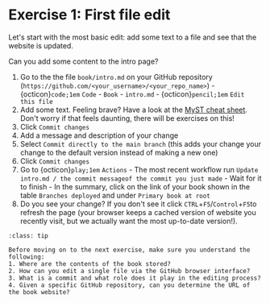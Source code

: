# Exercise 1: First file edit

Let's start with the most basic edit: add some text to a file and see that the website is updated.

Can you add some content to the intro page?

1. Go to the the file `book/intro.md` on your GitHub repository (`https://github.com/<your_username>/<your_repo_name>`) - {octicon}`code;1em` `Code` - `Book` - `intro.md` - {octicon}`pencil;1em` `Edit this file`
2. Add some text. Feeling brave? Have a look at the [MyST cheat sheet](https://jupyterbook.org/en/stable/reference/cheatsheet.html). Don't worry if that feels daunting, there will be exercises on this!
3. Click `Commit changes`
4. Add a message and description of your change
5. Select `Commit directly to the main branch` (this adds your change your change to the default version instead of making a new one)
6. Click `Commit changes`
7. Go to {octicon}`play;1em` `Actions` - The most recent workflow run `Update intro.md / the commit messageof the commit you just made` - Wait for it to finish - In the summary, click on the link of your book shown in the table `Branches deployed` and under `Primary book at root`
8. Do you see your change? If you don't see it click `CTRL`+`F5`/`Control`+`F5`to refresh the page (your browser keeps a cached version of website you recently visit, but we actually want the most up-to-date version!).

```{admonition} Check your understanding
:class: tip

Before moving on to the next exercise, make sure you understand the following:
1. Where are the contents of the book stored?
2. How can you edit a single file via the GitHub browser interface?
3. What is a commit and what role does it play in the editing process?
4. Given a specific GitHub repository, can you determine the URL of the book website?
```
